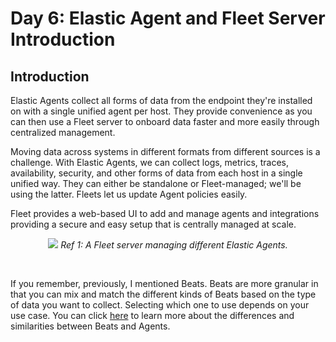 # Day 6: Elastic Agent and Fleet Server Introduction
## Introduction
Elastic Agents collect all forms of data from the endpoint they're installed on with a single unified agent per host. They provide convenience as you can then use a Fleet server to onboard data faster and more easily through centralized management.

Moving data across systems in different formats from different sources is a challenge. With Elastic Agents, we can collect logs, metrics, traces, availability, security, and other forms of data from each host in a single unified way. They can either be standalone or Fleet-managed; we'll be using the latter. Fleets let us update Agent policies easily.

Fleet provides a web-based UI to add and manage agents and integrations providing a secure and easy setup that is centrally managed at scale. 

<p align="center"><img src="https://static-www.elastic.co/v3/assets/bltefdd0b53724fa2ce/bltc4aaa61a860fae21/60fee7d0429fb95880e59fd4/screenshot-central-management-with-fleet.png">
<i>Ref 1: A Fleet server managing different Elastic Agents.</i></p>
<br>

If you remember, previously, I mentioned Beats. Beats are more granular in that you can mix and match the different kinds of Beats based on the type of data you want to collect. Selecting which one to use depends on your use case. You can click [here](https://www.elastic.co/guide/en/fleet/current/beats-agent-comparison.html#additional-capabilities-beats-and-agent) to learn more about the differences and similarities between Beats and Agents.
